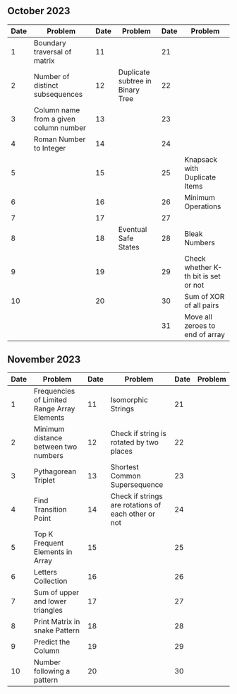 #

## October 2023

| Date | Problem                                | Date | Problem                          | Date | Problem                              |
| ---- | -------------------------------------- | ---- | -------------------------------- | ---- | ------------------------------------ |
| 1    | Boundary traversal of matrix           | 11   |                                  | 21   |                                      |
| 2    | Number of distinct subsequences        | 12   | Duplicate subtree in Binary Tree | 22   |                                      |
| 3    | Column name from a given column number | 13   |                                  | 23   |                                      |
| 4    | Roman Number to Integer                | 14   |                                  | 24   |                                      |
| 5    |                                        | 15   |                                  | 25   | Knapsack with Duplicate Items        |
| 6    |                                        | 16   |                                  | 26   | Minimum Operations                   |
| 7    |                                        | 17   |                                  | 27   |                                      |
| 8    |                                        | 18   | Eventual Safe States             | 28   | Bleak Numbers                        |
| 9    |                                        | 19   |                                  | 29   | Check whether K-th bit is set or not |
| 10   |                                        | 20   |                                  | 30   | Sum of XOR of all pairs              |
|      |                                        |      |                                  | 31   | Move all zeroes to end of array      |

## November 2023

| Date | Problem                                     | Date | Problem                                             | Date | Problem |
| ---- | ------------------------------------------- | ---- | --------------------------------------------------- | ---- | ------- |
| 1    | Frequencies of Limited Range Array Elements | 11   | Isomorphic Strings                                  | 21   |         |
| 2    | Minimum distance between two numbers        | 12   | Check if string is rotated by two places            | 22   |         |
| 3    | Pythagorean Triplet                         | 13   | Shortest Common Supersequence                       | 23   |         |
| 4    | Find Transition Point                       | 14   | Check if strings are rotations of each other or not | 24   |         |
| 5    | Top K Frequent Elements in Array            | 15   |                                                     | 25   |         |
| 6    | Letters Collection                          | 16   |                                                     | 26   |         |
| 7    | Sum of upper and lower triangles            | 17   |                                                     | 27   |         |
| 8    | Print Matrix in snake Pattern               | 18   |                                                     | 28   |         |
| 9    | Predict the Column                          | 19   |                                                     | 29   |         |
| 10   | Number following a pattern                  | 20   |                                                     | 30   |         |
